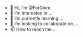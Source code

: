 - 👋 Hi, I’m @ForGivre
- 👀 I’m interested in ...
- 🌱 I’m currently learning ...
- 💞️ I’m looking to collaborate on ...
- 📫 How to reach me ...

<!---
ForGivre/ForGivre is a ✨ special ✨ repository because its `README.md` (this file) appears on your GitHub profile.
You can click the Preview link to take a look at your changes.
--->
